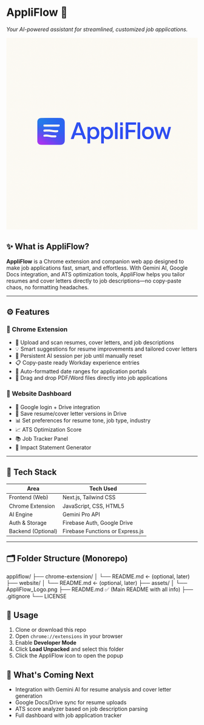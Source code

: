 # AppliFlow 🚀  
*Your AI-powered assistant for streamlined, customized job applications.*

![AppliFlow Logo](assets/AppliFlow_Logo.png)

## ✨ What is AppliFlow?

**AppliFlow** is a Chrome extension and companion web app designed to make job applications fast, smart, and effortless. With Gemini AI, Google Docs integration, and ATS optimization tools, AppliFlow helps you tailor resumes and cover letters directly to job descriptions—no copy-paste chaos, no formatting headaches.

---

## ⚙️ Features

### 🔹 Chrome Extension
- 📎 Upload and scan resumes, cover letters, and job descriptions
- 💡 Smart suggestions for resume improvements and tailored cover letters
- 🔁 Persistent AI session per job until manually reset
- 📋 Copy-paste ready Workday experience entries
- 🧾 Auto-formatted date ranges for application portals
- 📄 Drag and drop PDF/Word files directly into job applications

### 🔹 Website Dashboard
- 🔐 Google login + Drive integration
- 💾 Save resume/cover letter versions in Drive
- 📊 Set preferences for resume tone, job type, industry
- 📈 ATS Optimization Score
- 📚 Job Tracker Panel
- 🧠 Impact Statement Generator

---

## 🧠 Tech Stack

| Area              | Tech Used                   |
|-------------------|-----------------------------|
| Frontend (Web)    | Next.js, Tailwind CSS       |
| Chrome Extension  | JavaScript, CSS, HTML5      |
| AI Engine         | Gemini Pro API              |
| Auth & Storage    | Firebase Auth, Google Drive |
| Backend (Optional)| Firebase Functions or Express.js |

---

## 🗂️ Folder Structure (Monorepo)
appliflow/
├── chrome-extension/
│   └── README.md  ← (optional, later)
├── website/
│   └── README.md  ← (optional, later)
├── assets/
│   └── AppliFlow_Logo.png
├── README.md      ✅ (Main README with all info)
├── .gitignore
└── LICENSE


## 🚀 Usage

1. Clone or download this repo
2. Open `chrome://extensions` in your browser
3. Enable **Developer Mode**
4. Click **Load Unpacked** and select this folder
5. Click the AppliFlow icon to open the popup

## 🔮 What's Coming Next

- Integration with Gemini AI for resume analysis and cover letter generation
- Google Docs/Drive sync for resume uploads
- ATS score analyzer based on job description parsing
- Full dashboard with job application tracker

